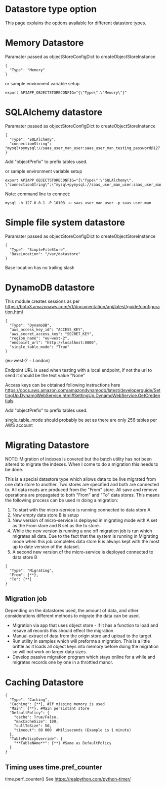 # Datastore type option

This page explains the options available for different datastore types.

# Memory Datastore

Paramater passed as objectStoreConfigDict to createObjectStoreInstance
```
{
  "Type": "Memory"
}
```

or sample enviroment variable setup
```
export APIAPP_OBJECTSTORECONFIG="{\"Type\":\"Memory\"}"
```

# SQLAlchemy datastore

Paramater passed as objectStoreConfigDict to createObjectStoreInstance
```
{
  "Type": "SQLAlchemy",
  "connectionString": "mysql+pymysql://saas_user_man_user:saas_user_man_testing_password@127.0.0.1:10103/saas_user_man_rad"
}
```
Add "objectPrefix" to prefix tables used.

or sample environment variable setup
```
export APIAPP_OBJECTSTORECONFIG="{\"Type\":\"SQLAlchemy\", \"connectionString\":\"mysql+pymysql://saas_user_man_user:saas_user_man_testing_password@127.0.0.1:10103/saas_user_man_rad\"}"
```

Note: command line to connect:
```
mysql -h 127.0.0.1 -P 10103 -u saas_user_man_user -p saas_user_man
```


# Simple file system datastore

Paramater passed as objectStoreConfigDict to createObjectStoreInstance
```
{
  "Type": "SimpleFileStore",
  "BaseLocation": "/var/datastore"
}
```
Base location has no trailing slash

# DynamoDB datastore

This module creates sessions as per https://boto3.amazonaws.com/v1/documentation/api/latest/guide/configuration.html

```
{
  "Type": "DynamoDB",
  "aws_access_key_id": "ACCESS_KEY",
  "aws_secret_access_key": "SECRET_KEY",
  "region_name": "eu-west-2",
  "endpoint_url": "http://localhost:8000",
  "single_table_mode": "True"
}
```
(eu-west-2 = London)

Endpoint URL is used when testing with a local endpoint, if not the url to send it should be the text value "None"

Access keys can be obtained following instructions here https://docs.aws.amazon.com/amazondynamodb/latest/developerguide/SettingUp.DynamoWebService.html#SettingUp.DynamoWebService.GetCredentials

Add "objectPrefix" to prefix tables used.

single_table_mode should probably be set as there are only 256 tables per AWS account

# Migrating Datastore

NOTE: Migration of indexes is covered but the batch utility has not been altered to migrate the indexes.
When I come to do a migration this needs to be done.

This is a special datastore type which allows data to be live migrated from one data store to another. Two stores are specified and both are connected to. All data reads are produced from the "From" store. All save and remove operations are propagated to both "From" and "To" data stores. This means the following process can be used in doing a migration:

1. To start with the micro-service is running connected to data store A
2. New empty data store B is setup
3. New version of micro-service is deployed in migrating mode with A set as the From store and B set as the to store.
4. While the new version is running a one off migration job is run which migrates all data. Due to the fact that the system is running in Migrating mode when this job completes data store B is always kept with the most up to date version of the dataset.
5. A second new version of the micro-service is deployed connected to data store B

```
{
  "Type": "Migrating",
  "From": {**},
  "To": {**}
}
```

## Migration job

Depending on the datastores used, the amount of data, and other considerations different methods to migrate the data can be used.

 - Migration via app that uses object store - if it has a function to load and resave all records this should effect the migration.
 - Manual extract of data from the origin store and upload to the target.
 - Run utility in samples which will preforma a migration. This is a little brittle as it loads all object keys into memory before doing the migration so will not work on larger data sizes.
 - Develop passive migration program which stays online for a while and migrates records one by one in a throttled manor.

# Caching Datastore

```
{
  "Type": "Caching",
  "Caching": {**}, #If missing memory is used
  "Main": {**}, #Main persistant store
  "DefaultPolicy": {
    "cache": True/False,
    "maxCacheSize": 100,
    "cullToSize": 50,
    "timeout": 60 000  #Miliseconds (Example is 1 minute)
  },
  "TablePolicyOverride": {
    "**TableNAme**": {**} #Same as DefaultPolicy
  }
}
```

## Timing uses time.pref_counter
time.perf_counter()
See https://realpython.com/python-timer/

